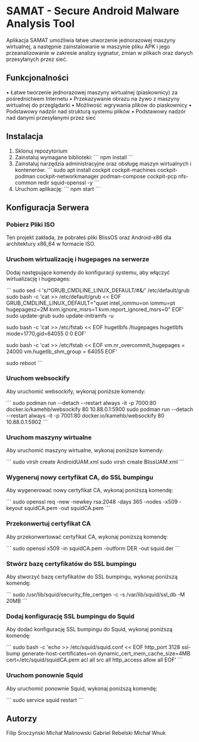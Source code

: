 
# SAMAT - Secure Android Malware Analysis Tool

Aplikacja SAMAT umożliwia łatwe utworzenie jednorazowej maszyny wirtualnej, a następnie zainstalowanie w maszynie pliku APK i jego przeanalizowanie w zakresie analizy sygnatur, zmian w plikach oraz danych przesyłanych przez sieć.

## Funkcjonalności

• Łatwe tworzenie jednorazowej maszyny wirtualnej (piaskownicy) za pośrednictwem Internetu
• Przekazywanie obrazu na żywo z maszyny wirtualnej do przeglądarki
• Możliwość wgrywania plików do piaskownicy
• Podstawowy nadzór nad strukturą systemu plików
• Podstawowy nadzór nad danymi przesyłanymi przez sieć

## Instalacja

1. Sklonuj repozytorium
2. Zainstaluj wymagane biblioteki:
   \`\`\`
   npm install
   \`\`\`
3. Zainstaluj narzędzia administracyjne oraz obsługę maszyn wirtualnych i kontenerów:
   \`\`\`
   sudo apt install cockpit cockpit-machines cockpit-podman cockpit-networkmanager podman-compose cockpit-pcp nfs-common redir squid-openssl -y
   \`\`\`
4. Uruchom aplikację:
   \`\`\`
   npm start
   \`\`\`

## Konfiguracja Serwera

### Pobierz Pliki ISO

Ten projekt zakłada, że pobrałeś pliki BlissOS oraz Android-x86 dla architektury x86_64 w formacie ISO.

### Uruchom wirtualizację i hugepages na serwerze

Dodaj następujące komendy do konfiguracji systemu, aby włączyć wirtualizację i hugepages:

\`\`\`
sudo sed -i 's/^GRUB_CMDLINE_LINUX_DEFAULT/#&/' /etc/default/grub
sudo bash -c 'cat >> /etc/default/grub << EOF
GRUB_CMDLINE_LINUX_DEFAULT="quiet intel_iommu=on iommu=pt hugepagesz=2M kvm.ignore_msrs=1 kvm.report_ignored_msrs=0"
EOF'
sudo update-grub
sudo update-initramfs -u

sudo bash -c 'cat >> /etc/fstab << EOF
hugetlbfs /hugepages hugetlbfs mode=1770,gid=64055 0 0
EOF'

sudo bash -c 'cat >> /etc/fstab << EOF
vm.nr_overcommit_hugepages = 24000
vm.hugetlb_shm_group = 64055
EOF'

sudo reboot
\`\`\`

### Uruchom websockify

Aby uruchomić websockify, wykonaj poniższe komendy:

\`\`\`
sudo podman run --detach --restart always -it -p 7000:80 docker.io/kamehb/websockify 80 10.88.0.1:5900
sudo podman run --detach --restart always -it -p 7001:80 docker.io/kamehb/websockify 80 10.88.0.1:5902
\`\`\`

### Uruchom maszyny wirtualne

Aby uruchomić maszyny wirtualne, wykonaj poniższe komendy:

\`\`\`
sudo virsh create AndroidUAM.xml
sudo virsh create BlissUAM.xml
\`\`\`

### Wygeneruj nowy certyfikat CA, do SSL bumpingu

Aby wygenerować nowy certyfikat CA, wykonaj poniższą komendę:

\`\`\`
sudo openssl req -new -newkey rsa:2048 -days 365 -nodes -x509 -keyout squidCA.pem -out squidCA.pem
\`\`\`

### Przekonwertuj certyfikat CA

Aby przekonwertować certyfikat CA, wykonaj poniższą komendę:

\`\`\`
sudo openssl x509 -in squidCA.pem -outform DER -out squid.der
\`\`\`

### Stwórz bazę certyfikatów do SSL bumpingu

Aby stworzyć bazę certyfikatów do SSL bumpingu, wykonaj poniższą komendę:

\`\`\`
sudo /usr/lib/squid/security_file_certgen -c -s /var/lib/squid/ssl_db -M 20MB
\`\`\`

### Dodaj konfigurację SSL bumpingu do Squid

Aby dodać konfigurację SSL bumpingu do Squid, wykonaj poniższą komendę:

\`\`\`
sudo bash -c 'echo >> /etc/squid/squid.conf << EOF
http_port 3128 ssl-bump generate-host-certificates=on dynamic_cert_mem_cache_size=4MB cert=/etc/squid/squidCA.pem
acl all src all
http_access allow all
EOF'
\`\`\`

### Uruchom ponownie Squid

Aby uruchomić ponownie Squid, wykonaj poniższą komendę:

\`\`\`
sudo service squid restart
\`\`\`

## Autorzy

Filip Sroczyński
Michał Malinowski
Gabriel Rebelski
Michał Wnuk

